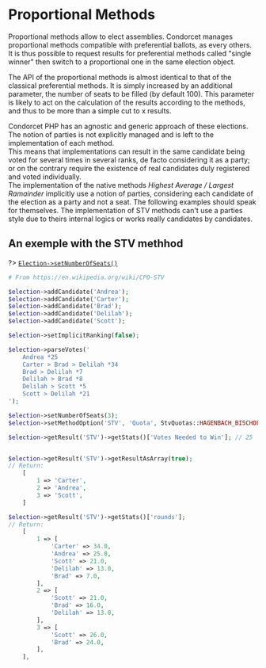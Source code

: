 # Proportional Methods

Proportional methods allow to elect assemblies. Condorcet manages proportional methods compatible with preferential ballots, as every others.  
It is thus possible to request results for preferential methods called "single winner" then switch to a proportional one in the same election object.

The API of the proportional methods is almost identical to that of the classical preferential methods. It is simply increased by an additional parameter, the number of seats to be filled (by default 100). This parameter is likely to act on the calculation of the results according to the methods, and thus to be more than a simple cut to x results.

Condorcet PHP has an agnostic and generic approach of these elections. The notion of parties is not explicitly managed and is left to the implementation of each method.  
This means that implementations can result in the same candidate being voted for several times in several ranks, de facto considering it as a party; or on the contrary require the existence of real candidates duly registered and voted individually.  
The implementation of the native methods _Highest Average / Largest Ramainder_ implicitly use a notion of parties, considering each candidate of the election as a party and not a seat. The following examples should speak for themselves. The implementation of STV methods can't use a parties style due to theirs internal logics or works really candidates by candidates.

## An exemple with the STV methhod

?> [`Election->setNumberOfSeats()`](/Docs/MethodsReferences/Election%20Class/public%20Election--setNumberOfSeats)
```php
# From https://en.wikipedia.org/wiki/CPO-STV

$election->addCandidate('Andrea');
$election->addCandidate('Carter');
$election->addCandidate('Brad');
$election->addCandidate('Delilah');
$election->addCandidate('Scott');

$election->setImplicitRanking(false);

$election->parseVotes('
    Andrea *25
    Carter > Brad > Delilah *34
    Brad > Delilah *7
    Delilah > Brad *8
    Delilah > Scott *5
    Scott > Delilah *21
');

$election->setNumberOfSeats(3);
$election->setMethodOption('STV', 'Quota', StvQuotas::HAGENBACH_BISCHOFF);

$election->getResult('STV')->getStats()['Votes Needed to Win']; // 25


$election->getResult('STV')->getResultAsArray(true);
// Return:
    [
        1 => 'Carter',
        2 => 'Andrea',
        3 => 'Scott',
    ]

$election->getResult('STV')->getStats()['rounds'];
// Return:
    [
        1 => [
            'Carter' => 34.0,
            'Andrea' => 25.0,
            'Scott' => 21.0,
            'Delilah' => 13.0,
            'Brad' => 7.0,
        ],
        2 => [
            'Scott' => 21.0,
            'Brad' => 16.0,
            'Delilah' => 13.0,
        ],
        3 => [
            'Scott' => 26.0,
            'Brad' => 24.0,
        ],
    ],

```